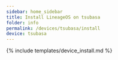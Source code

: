 ```yaml
---
sidebar: home_sidebar
title: Install LineageOS on tsubasa
folder: info
permalink: /devices/tsubasa/install
device: tsubasa
---
```

{% include templates/device_install.md %}
